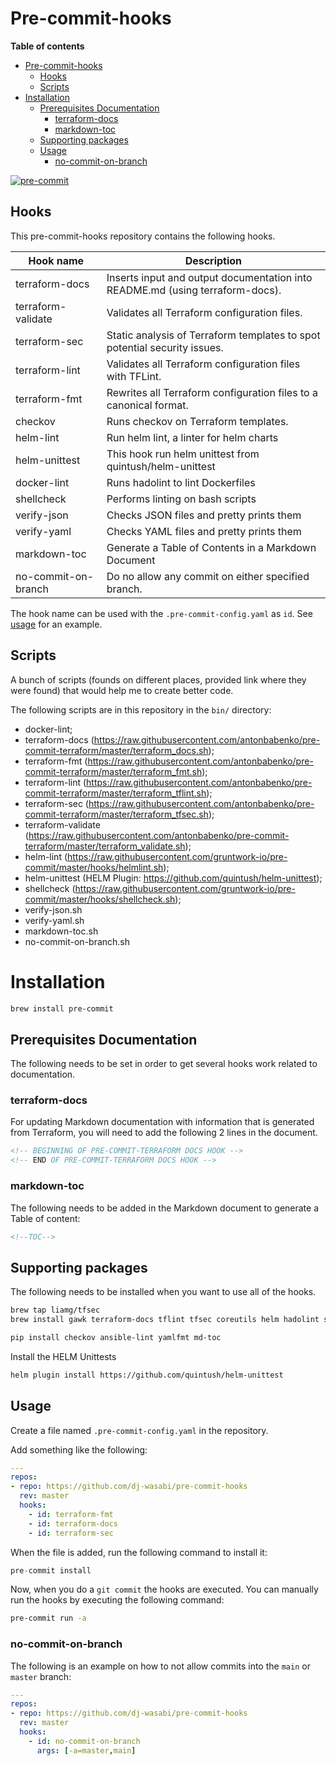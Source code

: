 # Pre-commit-hooks

**Table of contents**
<!--TOC-->

- [Pre-commit-hooks](#pre-commit-hooks)
  - [Hooks](#hooks)
  - [Scripts](#scripts)
- [Installation](#installation)
  - [Prerequisites Documentation](#prerequisites-documentation)
    - [terraform-docs](#terraform-docs)
    - [markdown-toc](#markdown-toc)
  - [Supporting packages](#supporting-packages)
  - [Usage](#usage)
    - [no-commit-on-branch](#no-commit-on-branch)

<!--TOC-->

[![pre-commit](https://img.shields.io/badge/pre--commit-enabled-brightgreen?logo=pre-commit&logoColor=white)](https://github.com/dj-wasabi/pre-commit-hooks)

## Hooks

This pre-commit-hooks repository contains the following hooks.

| Hook name     | Description |
|---------------|------------|
|terraform-docs| Inserts input and output documentation into README.md (using terraform-docs).|
|terraform-validate|Validates all Terraform configuration files.|
|terraform-sec|Static analysis of Terraform templates to spot potential security issues.|
|terraform-lint|Validates all Terraform configuration files with TFLint.|
|terraform-fmt|Rewrites all Terraform configuration files to a canonical format.|
|checkov|Runs checkov on Terraform templates.|
|helm-lint|Run helm lint, a linter for helm charts|
|helm-unittest|This hook run helm unittest from quintush/helm-unittest|
|docker-lint|Runs hadolint to lint Dockerfiles|
|shellcheck|Performs linting on bash scripts|
|verify-json|Checks JSON files and pretty prints them|
|verify-yaml|Checks YAML files and pretty prints them|
|markdown-toc|Generate a Table of Contents in a Markdown Document|
|no-commit-on-branch|Do no allow any commit on either specified branch.|

The hook name can be used with the `.pre-commit-config.yaml` as `id`. See [usage](#usage) for an example.

## Scripts

A bunch of scripts (founds on different places, provided link where they were found) that would help me to create better code.

The following scripts are in this repository in the `bin/` directory:
* docker-lint;
* terraform-docs (https://raw.githubusercontent.com/antonbabenko/pre-commit-terraform/master/terraform_docs.sh);
* terraform-fmt (https://raw.githubusercontent.com/antonbabenko/pre-commit-terraform/master/terraform_fmt.sh);
* terraform-lint (https://raw.githubusercontent.com/antonbabenko/pre-commit-terraform/master/terraform_tflint.sh);
* terraform-sec (https://raw.githubusercontent.com/antonbabenko/pre-commit-terraform/master/terraform_tfsec.sh);
* terraform-validate (https://raw.githubusercontent.com/antonbabenko/pre-commit-terraform/master/terraform_validate.sh);
* helm-lint (https://raw.githubusercontent.com/gruntwork-io/pre-commit/master/hooks/helmlint.sh);
* helm-unittest (HELM Plugin: https://github.com/quintush/helm-unittest);
* shellcheck (https://raw.githubusercontent.com/gruntwork-io/pre-commit/master/hooks/shellcheck.sh);
* verify-json.sh
* verify-yaml.sh
* markdown-toc.sh
* no-commit-on-branch.sh

# Installation

```sh
brew install pre-commit
```

## Prerequisites Documentation

The following needs to be set in order to get several hooks work related to documentation.

### terraform-docs

For updating Markdown documentation with information that is generated from Terraform, you will need to add the following 2 lines in the document.

```md
<!-- BEGINNING OF PRE-COMMIT-TERRAFORM DOCS HOOK -->
<!-- END OF PRE-COMMIT-TERRAFORM DOCS HOOK -->
```

### markdown-toc

The following needs to be added in the Markdown document to generate a Table of content:

```md
<!--TOC-->
```

## Supporting packages

The following needs to be installed when you want to use all of the hooks.

```sh
brew tap liamg/tfsec
brew install gawk terraform-docs tflint tfsec coreutils helm hadolint shellcheck
```

```sh
pip install checkov ansible-lint yamlfmt md-toc
```

Install the HELM Unittests
```sh
helm plugin install https://github.com/quintush/helm-unittest
```

## Usage

Create a file named `.pre-commit-config.yaml` in the repository.

Add something like the following:

```yaml
---
repos:
- repo: https://github.com/dj-wasabi/pre-commit-hooks
  rev: master
  hooks:
    - id: terraform-fmt
    - id: terraform-docs
    - id: terraform-sec
```

When the file is added, run the following command to install it:

```s
pre-commit install
```

Now, when you do a `git commit` the hooks are executed. You can manually run the hooks by executing the following command:

```sh
pre-commit run -a
```

### no-commit-on-branch

The following is an example on how to not allow commits into the `main` or `master` branch:

```yaml
---
repos:
- repo: https://github.com/dj-wasabi/pre-commit-hooks
  rev: master
  hooks:
    - id: no-commit-on-branch
      args: [-a=master,main]
```
